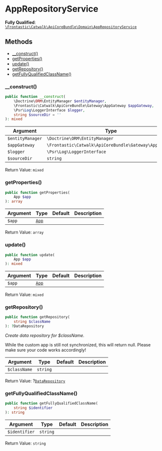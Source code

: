 #  AppRepositoryService

**Fully Qualified**: [`\Frontastic\Catwalk\ApiCoreBundle\Domain\AppRepositoryService`](../../../../src/php/ApiCoreBundle/Domain/AppRepositoryService.php)

## Methods

* [__construct()](#__construct)
* [getProperties()](#getproperties)
* [update()](#update)
* [getRepository()](#getrepository)
* [getFullyQualifiedClassName()](#getfullyqualifiedclassname)

### __construct()

```php
public function __construct(
    \Doctrine\ORM\EntityManager $entityManager,
    \Frontastic\Catwalk\ApiCoreBundle\Gateway\AppGateway $appGateway,
    \Psr\Log\LoggerInterface $logger,
    string $sourceDir = ''
): mixed
```

Argument|Type|Default|Description
--------|----|-------|-----------
`$entityManager`|`\Doctrine\ORM\EntityManager`||
`$appGateway`|`\Frontastic\Catwalk\ApiCoreBundle\Gateway\AppGateway`||
`$logger`|`\Psr\Log\LoggerInterface`||
`$sourceDir`|`string`|`''`|

Return Value: `mixed`

### getProperties()

```php
public function getProperties(
    App $app
): array
```

Argument|Type|Default|Description
--------|----|-------|-----------
`$app`|[`App`](App.md)||

Return Value: `array`

### update()

```php
public function update(
    App $app
): mixed
```

Argument|Type|Default|Description
--------|----|-------|-----------
`$app`|[`App`](App.md)||

Return Value: `mixed`

### getRepository()

```php
public function getRepository(
    string $className
): ?DataRepository
```

*Create data repository for $className.*

While the custom app is still not synchronized, this will return null.
Please make sure your code works accordingly!

Argument|Type|Default|Description
--------|----|-------|-----------
`$className`|`string`||

Return Value: ?[`DataRepository`](DataRepository.md)

### getFullyQualifiedClassName()

```php
public function getFullyQualifiedClassName(
    string $identifier
): string
```

Argument|Type|Default|Description
--------|----|-------|-----------
`$identifier`|`string`||

Return Value: `string`

